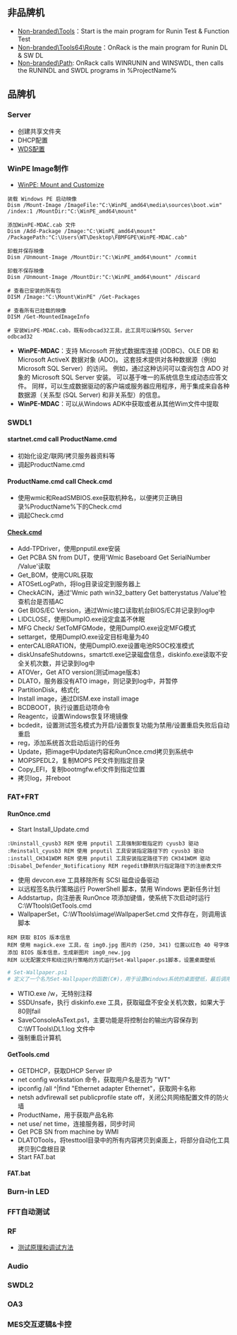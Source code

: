 ## 非品牌机
- [Non-branded\Tools](https://github.com/Charles-Miao/ManufacturingTestEngineerLib/tree/master/Non-branded/Tools)：Start is the main program for Runin Test & Function Test
- [Non-branded\Tools64\Route](https://github.com/Charles-Miao/ManufacturingTestEngineerLib/tree/master/Non-branded/Tools64/Route)：OnRack is the main program for Runin DL & SW DL
- [Non-branded\Path](https://github.com/Charles-Miao/ManufacturingTestEngineerLib/tree/master/Non-branded/Path): OnRack calls WINRUNIN and WINSWDL, then calls the RUNINDL and SWDL programs in %ProjectName%

## 品牌机

### Server
- 创建共享文件夹
- DHCP配置
- [WDS配置](https://github.com/Charles-Miao/ManufacturingTestEngineerLib/tree/master/Branded/Server/WDS配置.md)

### WinPE Image制作
- [WinPE: Mount and Customize](https://learn.microsoft.com/en-us/windows-hardware/manufacture/desktop/winpe-mount-and-customize?view=windows-11)

```batch
装载 Windows PE 启动映像
Dism /Mount-Image /ImageFile:"C:\WinPE_amd64\media\sources\boot.wim" /index:1 /MountDir:"C:\WinPE_amd64\mount"

添加WinPE-MDAC.cab 文件
Dism /Add-Package /Image:"C:\WinPE_amd64\mount" /PackagePath:"C:\Users\WT\Desktop\FBMFGPE\WinPE-MDAC.cab"  

卸载并保存映像
Dism /Unmount-Image /MountDir:"C:\WinPE_amd64\mount" /commit

卸载不保存映像
Dism /Unmount-Image /MountDir:"C:\WinPE_amd64\mount" /discard

# 查看已安装的所有包
DISM /Image:"C:\Mount\WinPE" /Get-Packages

# 查看所有已挂载的映像
DISM /Get-MountedImageInfo

# 安装WinPE-MDAC.cab，既有odbcad32工具，此工具可以操作SQL Server
odbcad32
```
- **WinPE-MDAC**：支持 Microsoft 开放式数据库连接 (ODBC)、OLE DB 和 Microsoft ActiveX 数据对象 (ADO)。 这套技术提供对各种数据源（例如 Microsoft SQL Server）的访问。 例如，通过这种访问可以查询包含 ADO 对象的 Microsoft SQL Server 安装。 可以基于唯一的系统信息生成动态应答文件。 同样，可以生成数据驱动的客户端或服务器应用程序，用于集成来自各种数据源（关系型 (SQL Server) 和非关系型）的信息。
- **WinPE-MDAC**：可以从Windows ADK中获取或者从其他Wim文件中提取 

### SWDL1
#### startnet.cmd call ProductName.cmd
- 初始化设定/联网/拷贝服务器资料等
- 调起ProductName.cmd

#### ProductName.cmd call Check.cmd
- 使用wmic和ReadSMBIOS.exe获取机种名，以便拷贝正确目录%ProductName%下的Check.cmd
- 调起Check.cmd

#### [Check.cmd](https://github.com/Charles-Miao/ManufacturingTestEngineerLib/tree/master/Branded/ATOTools/Project/check.cmd.md)
- Add-TPDriver，使用pnputil.exe安装
- Get PCBA SN from DUT，使用'Wmic Baseboard Get SerialNumber /Value'读取
- Get_BOM，使用CURL获取
- ATOSetLogPath，将log目录设定到服务器上
- CheckACIN，通过'Wmic path win32_battery Get batterystatus /Value'检查机台是否插AC
- Get BIOS/EC Version，通过Wmic接口读取机台BIOS/EC并记录到log中
- LIDCLOSE，使用DumpIO.exe设定盒盖不休眠
- MFG Check/ SetToMFGMode，使用DumpIO.exe设定MFG模式
- settarget，使用DumpIO.exe设定目标电量为40
- enterCALIBRATION，使用DumpIO.exe设置电池RSOC校准模式
- diskUnsafeShutdowns，smartctl.exe记录磁盘信息，diskinfo.exe读取不安全关机次数，并记录到log中
- ATOVer，Get ATO version(测试image版本)
- DLATO，服务器没有ATO image，则记录到log中，并暂停
- PartitionDisk，格式化
- Install image，通过DISM.exe install image
- BCDBOOT，执行设置启动项命令
- Reagentc，设置Windows恢复环境镜像
- bcdedit，设置测试签名模式为开启/设置恢复功能为禁用/设置重启失败后自动重启
- reg，添加系统首次启动后运行的任务
- Update，把image中Update内容和RunOnce.cmd拷贝到系统中
- MOPSPEDL2，复制MOPS PE文件到指定目录
- Copy_EFI，复制bootmgfw.efi文件到指定位置
- 拷贝log，并reboot

### FAT+FRT
#### RunOnce.cmd
- Start Install_Update.cmd
```batch
:Uninstall_cyusb3 REM 使用 pnputil 工具强制卸载指定的 cyusb3 驱动
:Reinstall_cyusb3 REM 使用 pnputil 工具安装指定路径下的 cyusb3 驱动
:install_CH341WDM REM 使用 pnputil 工具安装指定路径下的 CH341WDM 驱动
:Disabel_Defender_Notificationy REM regedit静默执行指定路径下的注册表文件
```
- 使用 devcon.exe 工具移除所有 SCSI 磁盘设备驱动
- 以远程签名执行策略运行 PowerShell 脚本，禁用 Windows 更新任务计划
- Addstartup，向注册表 RunOnce 项添加键值，使系统下次启动时运行 C:\WTtools\GetTools.cmd
- WallpaperSet，C:\WTtools\image\WallpaperSet.cmd 文件存在，则调用该脚本
```batch
REM 获取 BIOS 版本信息
REM 使用 magick.exe 工具，在 img0.jpg 图片的 (250, 341) 位置以红色 40 号字体添加 BIOS 版本信息，生成新图片 img0_new.jpg
REM 以无配置文件和绕过执行策略的方式运行Set-Wallpaper.ps1脚本，设置桌面壁纸
```
```POWERSHELL
# Set-Wallpaper.ps1
# 定义了一个名为Set-Wallpaper的函数(C#)，用于设置Windows系统的桌面壁纸，最后调用该函数将指定路径的图片设置为桌面壁纸
```
- WTIO.exe /w，无特别注释
- SSDUnsafe，执行 diskinfo.exe 工具，获取磁盘不安全关机次数，如果大于80则fail
- SaveConsoleAsText.ps1，主要功能是将控制台的输出内容保存到 C:\WTTools\DL1.log 文件中
- 强制重启计算机

#### GetTools.cmd
- GETDHCP，获取DHCP Server IP
- net config workstation 命令，获取用户名是否为 "WT"
- ipconfig /all ^|find "Ethernet adapter Ethernet"，获取网卡名称
- netsh advfirewall set publicprofile state off，关闭公共网络配置文件的防火墙
- ProductName，用于获取产品名称
- net use/ net time，连接服务器，同步时间
- Get PCB SN from machine by WMI
- DLATOTools，将testtool目录中的所有内容拷贝到桌面上，将部分自动化工具拷贝到C盘根目录
- Start FAT.bat

#### FAT.bat

### Burn-in LED

### FFT自动测试 

### RF
- [测试原理和调试方法](https://github.com/Charles-Miao/ManufacturingTestEngineerLib/tree/master/Branded/RF/测试原理和调试方法.md)

### Audio

### SWDL2

### OA3

### MES交互逻辑&卡控